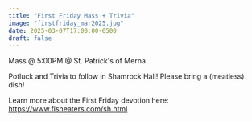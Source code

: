 ```yaml
---
title: "First Friday Mass + Trivia"
image: "firstfriday_mar2025.jpg"
date: 2025-03-07T17:00:00-0500
draft: false
---
```


Mass @ 5:00PM @ St. Patrick's of Merna

Potluck and Trivia to follow in Shamrock Hall! Please bring a (meatless) dish!

Learn more about the First Friday devotion here: https://www.fisheaters.com/sh.html